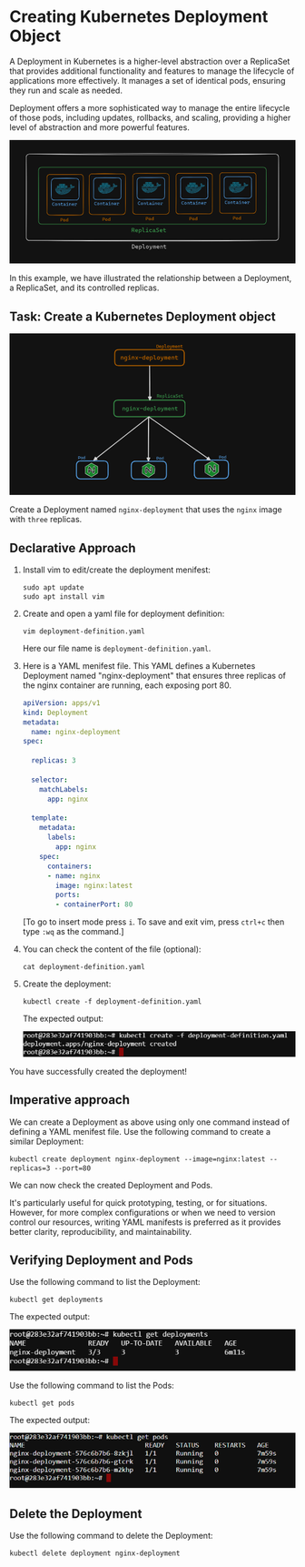 # Creating Kubernetes Deployment Object


A Deployment in Kubernetes is a higher-level abstraction over a ReplicaSet that provides additional functionality and features to manage the lifecycle of applications more effectively. It manages a set of identical pods, ensuring they run and scale as needed. 

Deployment offers a more sophisticated way to manage the entire lifecycle of those pods, including updates, rollbacks, and scaling, providing a higher level of abstraction and more powerful features.

![alt text](./images/image.png)

In this example, we have illustrated the relationship between a Deployment, a ReplicaSet, and its
controlled replicas.

## Task: Create a Kubernetes Deployment object

![alt text](./images/image-4.png)

Create a Deployment named `nginx-deployment` that uses the `nginx` image with `three` replicas.


## Declarative Approach

1. Install vim to edit/create the deployment menifest:
    ```
    sudo apt update
    sudo apt install vim
    ```

2. Create and open a yaml file for deployment definition: 

    ```
    vim deployment-definition.yaml
    ```

    Here our file name is `deployment-definition.yaml`.

3. Here is a YAML menifest file. This YAML defines a Kubernetes Deployment named "nginx-deployment" that ensures three replicas of the nginx container are running, each exposing port 80.

    ```yaml
    apiVersion: apps/v1
    kind: Deployment
    metadata:
      name: nginx-deployment
    spec:
      
      replicas: 3
      
      selector:
        matchLabels:
          app: nginx
      
      template:
        metadata:
          labels:
            app: nginx
        spec:
          containers:
          - name: nginx
            image: nginx:latest
            ports:
            - containerPort: 80
    ```

    [To go to insert mode press `i`. To save and exit vim, press `ctrl+c` then type `:wq` as the command.]

4. You can check the content of the file (optional):
    ```
    cat deployment-definition.yaml
    ```
    
5. Create the deployment:

    ```
    kubectl create -f deployment-definition.yaml
    ```

    The expected output:

    ![alt text](./images/image-1.png)

You have successfully created the deployment!


## Imperative approach

We can create a Deployment as above using only one command instead of defining a YAML menifest file. Use the following command to create a similar Deployment:

```
kubectl create deployment nginx-deployment --image=nginx:latest --replicas=3 --port=80
```

We can now check the created Deployment and Pods. 

It's particularly useful for quick prototyping, testing, or for situations. However, for more complex configurations or when we need to version control our resources, writing YAML manifests is preferred as it provides better clarity, reproducibility, and maintainability.


## Verifying Deployment and Pods

Use the following command to list the Deployment:

```
kubectl get deployments
```

The expected output:

![alt text](./images/image-2.png)

Use the following command to list the Pods:

```
kubectl get pods
```

The expected output:

![alt text](./images/image-3.png)


## Delete the Deployment

Use the following command to delete the Deployment:

```
kubectl delete deployment nginx-deployment
```

